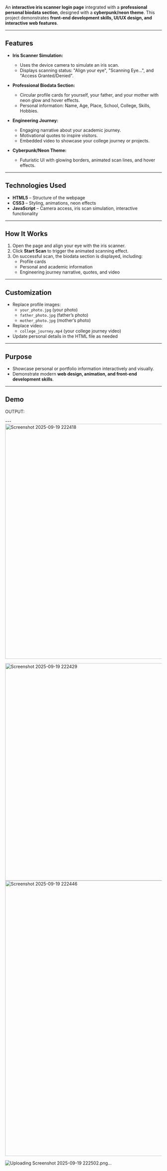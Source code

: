 

An **interactive iris scanner login page** integrated with a **professional personal biodata section**, designed with a **cyberpunk/neon theme**. This project demonstrates **front-end development skills, UI/UX design, and interactive web features**.  

---

## Features

- **Iris Scanner Simulation:**  
  - Uses the device camera to simulate an iris scan.  
  - Displays scanning status: "Align your eye", "Scanning Eye…", and "Access Granted/Denied".  

- **Professional Biodata Section:**  
  - Circular profile cards for yourself, your father, and your mother with neon glow and hover effects.  
  - Personal information: Name, Age, Place, School, College, Skills, Hobbies.  

- **Engineering Journey:**  
  - Engaging narrative about your academic journey.  
  - Motivational quotes to inspire visitors.  
  - Embedded video to showcase your college journey or projects.  

- **Cyberpunk/Neon Theme:**  
  - Futuristic UI with glowing borders, animated scan lines, and hover effects.  

---

## Technologies Used

- **HTML5** – Structure of the webpage  
- **CSS3** – Styling, animations, neon effects  
- **JavaScript** – Camera access, iris scan simulation, interactive functionality  

---

## How It Works

1. Open the page and align your eye with the iris scanner.  
2. Click **Start Scan** to trigger the animated scanning effect.  
3. On successful scan, the biodata section is displayed, including:  
   - Profile cards  
   - Personal and academic information  
   - Engineering journey narrative, quotes, and video  

---

## Customization

- Replace profile images:  
  - `your_photo.jpg` (your photo)  
  - `father_photo.jpg` (father’s photo)  
  - `mother_photo.jpg` (mother’s photo)  
- Replace video:  
  - `college_journey.mp4` (your college journey video)  
- Update personal details in the HTML file as needed  

---

## Purpose

- Showcase personal or portfolio information interactively and visually.  
- Demonstrate modern **web design, animation, and front-end development skills**.  

---

## Demo
OUTPUT:





---<img width="1101" height="755" alt="Screenshot 2025-09-19 222418" src="https://github.com/user-attachments/assets/3e088fa6-216e-413e-990f-67ba236758fd" />


<img width="795" height="698" alt="Screenshot 2025-09-19 222429" src="https://github.com/user-attachments/assets/0570670b-6348-4e47-ac18-f878622506e2" />



<img width="1779" height="885" alt="Screenshot 2025-09-19 222446" src="https://github.com/user-attachments/assets/5c0739e0-4ca3-4310-b7ba-afeb913bda79" />

![Uploading Screenshot 2025-09-19 222502.png…]()
